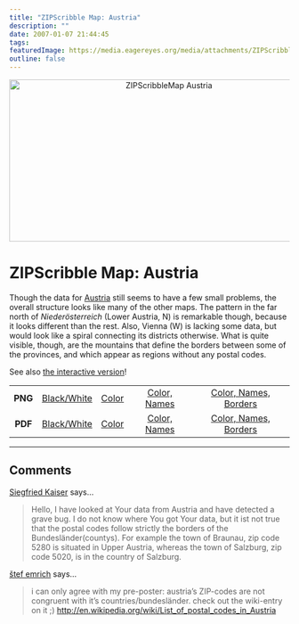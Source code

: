 ```yaml
---
title: "ZIPScribble Map: Austria"
description: ""
date: 2007-01-07 21:44:45
tags: 
featuredImage: https://media.eagereyes.org/media/attachments/ZIPScribbleMaps/ZIPScribbleMap-Austria-color-names.png
outline: false
---
```


<p align="center"><img title="ZIPScribbleMap Austria" src="https://media.eagereyes.org/media/attachments/ZIPScribbleMaps/ZIPScribbleMap-Austria-color-names.png" alt="ZIPScribbleMap Austria" width="558" height="291" border="0" /></p>

# ZIPScribble Map: Austria

Though the data for <a href="http://en.wikipedia.org/wiki/Austria">Austria</a> still seems to have a few small problems, the overall structure looks like many of the other maps. The pattern in the far north of <em>Niederösterreich</em> (Lower Austria, N) is remarkable though, because it looks different than the rest. Also, Vienna (W) is lacking some data, but would look like a spiral connecting its districts otherwise. What is quite visible, though, are the mountains that define the borders between some of the provinces, and which appear as regions without any postal codes.

See also <a href="/zipscribble-maps/interactive-zipscribble-map#AT">the interactive version</a>!

<table width="80%" border="0" align="center">
<tbody>
<tr>
<td align="center"><strong>PNG</strong></td>
<td align="center"><a href="https://media.eagereyes.org/media/attachments/ZIPScribbleMaps/ZIPScribbleMap-Austria.png" target="_blank" rel="slb_off">Black/White</a></td>
<td align="center"><a href="https://media.eagereyes.org/media/attachments/ZIPScribbleMaps/ZIPScribbleMap-Austria-color.png" target="_blank" rel="slb_off">Color</a></td>
<td align="center"><a href="https://media.eagereyes.org/media/attachments/ZIPScribbleMaps/ZIPScribbleMap-Austria-color-names.png" target="_blank" rel="slb_off">Color, Names</a></td>
<td align="center"><a href="https://media.eagereyes.org/media/attachments/ZIPScribbleMaps/ZIPScribbleMap-Austria-color-names-borders.png" target="_blank" rel="slb_off">Color, Names, Borders</a></td>
</tr>
<tr>
<td align="center"><strong>PDF</strong></td>
<td align="center"><a href="https://media.eagereyes.org/media/attachments/ZIPScribbleMaps/ZIPScribbleMap-Austria.pdf" target="_blank">Black/White</a></td>
<td align="center"><a href="https://media.eagereyes.org/media/attachments/ZIPScribbleMaps/ZIPScribbleMap-Austria-color.pdf" target="_blank">Color </a></td>
<td align="center"><a href="https://media.eagereyes.org/media/attachments/ZIPScribbleMaps/ZIPScribbleMap-Austria-color-names.pdf" target="_blank">Color, Names</a></td>
<td align="center"><a href="https://media.eagereyes.org/media/attachments/ZIPScribbleMaps/ZIPScribbleMap-Austria-color-names-borders.pdf" target="_blank">Color, Names, Borders</a></td>
</tr>
</tbody>
</table>


<PostedBy />


<aside class="comments">

---
## Comments

<a href="http://skaiser.at" rel="nofollow noopener" target="_blank">Siegfried Kaiser</a> says…
>	Hello, 
>	I have looked at Your data from Austria and have detected a grave bug. I do not know where You got Your data, but it ist not true that the postal codes follow strictly the borders of the Bundesländer(countys).
>	For example the town of Braunau, zip code 5280 is situated in Upper Austria, whereas the town of Salzburg, zip code 5020, is in the country of Salzburg.

<a href="http://www.trbuh.net" rel="nofollow noopener" target="_blank">štef emrich</a> says…
>	i can only agree with my pre-poster:
>	austria’s ZIP-codes are not congruent with it’s countries/bundesländer. check out the wiki-entry on it ;)
>	http://en.wikipedia.org/wiki/List_of_postal_codes_in_Austria

</aside>

